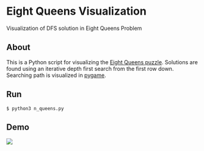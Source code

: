 # Eight Queens Visualization
Visualization of DFS solution in Eight Queens Problem

## About

This is a Python script for visualizing the [Eight Queens puzzle](https://en.wikipedia.org/wiki/Eight_queens_puzzle). Solutions are found using an iterative depth first search from the first row down. Searching path is visualized in [pygame](https://github.com/pygame/pygame).

## Run

```
$ python3 n_queens.py
```

## Demo

![](./img/eight-queens-demo.gif)